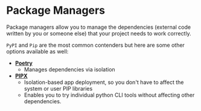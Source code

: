 # Package Managers

Package managers allow you to manage the dependencies (external code written by you or someone else) that your project needs to work correctly.

`PyPI` and `Pip` are the most common contenders but here are some other options available as well:

 - [**Poetry**](https://python-poetry.org/)
   - Manages dependencies via isolation
 - [**PIPX**](https://github.com/pypa/pipx)
   - Isolation-based app deployment, so you don't have to affect the system or user PIP libraries
   - Enables you to try individual python CLI tools without affecting other dependencies.

